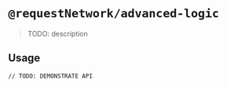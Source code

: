 # `@requestNetwork/advanced-logic`

> TODO: description

## Usage

```
// TODO: DEMONSTRATE API
```
